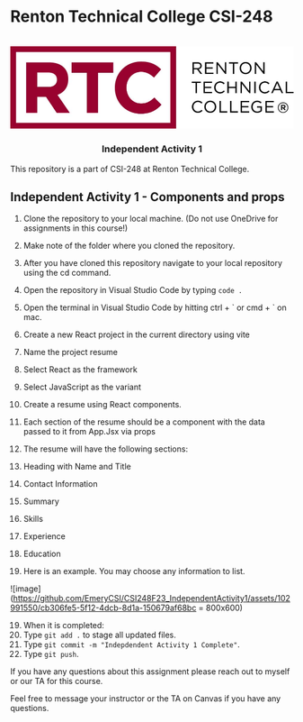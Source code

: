 # Renton Technical College CSI-248
<br />    

<div align="center">  
    <img src="logo.jpg" alt="Logo">
    <h3 align="center">Independent Activity 1</h3>
</div>

This repository is a part of CSI-248 at Renton Technical College.

## Independent Activity 1 - Components and props

1. Clone the repository to your local machine. (Do not use OneDrive for assignments in this course!)
2. Make note of the folder where you cloned the repository.
3. After you have cloned this repository navigate to your local repository using the cd command.
4. Open the repository in Visual Studio Code by typing `code .`

5. Open the terminal in Visual Studio Code by hitting ctrl + \` or cmd + \` on mac.
6. Create a new React project in the current directory using vite
7. Name the project resume
8. Select React as the framework
9. Select JavaScript as the variant

10. Create a resume using React components.
11. Each section of the resume should be a component with the data passed to it from App.Jsx via props
12. The resume will have the following sections:
13. Heading with Name and Title
14. Contact Information
15. Summary
16. Skills
17. Experience
18. Education
19. Here is an example. You may choose any information to list.

![image](https://github.com/EmeryCSI/CSI248F23_IndependentActivity1/assets/102991550/cb306fe5-5f12-4dcb-8d1a-150679af68bc = 800x600)

19. When it is completed:
20. Type `git add .` to stage all updated files.
21. Type `git commit -m "Indepdendent Activity 1 Complete"`.
22. Type `git push`.

If you have any questions about this assignment please reach out to myself or our TA for this course. 



Feel free to message your instructor or the TA on Canvas if you have any questions.
